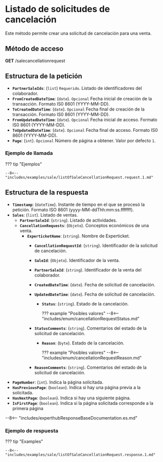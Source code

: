 ﻿# Listado de solicitudes de cancelación

Este método permite crear una solicitud de cancelación para una venta.

## Método de acceso

**GET** /salecancellationrequest

## Estructura de la petición

- **``PartnerSaleIds``**: (``list``) ``Requerido``. Listado de identificadores del colaborador.
- **`FromCreatedDateTime`**: (``date``).  ``Opcional`` Fecha inicial de creación de la transacción. Formato IS0 8601 (YYYY-MM-DD).
- **`ToCreatedDateTime`**: (``date``).  ``Opcional`` Fecha final de creación de la transacción. Formato IS0 8601 (YYYY-MM-DD).
- **`FromUpdatedDateTime`**: (``date``).  ``Opcional`` Fecha inicial de acceso. Formato IS0 8601 (YYYY-MM-DD).
- **`ToUpdatedDateTime`**: (``date``).  ``Opcional`` Fecha final de acceso. Formato IS0 8601 (YYYY-MM-DD).
- **`Page`**: (``int``).  ``Opcional`` Número de página a obtener. Valor por defecto `1`.

### Ejemplo de llamada

??? tip "Ejemplos"

    --8<-- "includes/examples/sale/listOfSaleCancellationRequest.request.1.md"

## Estructura de la respuesta

- **`Timestamp`**: (``dateTime``). Instante de tiempo en el que se procesó la petición. Formato ISO 8601 (yyyy-MM-ddThh\:mm\:ss.fffffff).
- **`Sales`**: (``list``). Listado de ventas.
    - **`PartnerSaleId`**: (``string``). Listado de actividades.
    - **`CancellationRequests`**: (``Objeto``). Conceptos económicos de una venta.
      - **`ExperticketName`**: (``string``). Nombre de Experticket.
        - **`CancellationRequestId`**: (``string``). Identificador de la solicitud de cancelación. 
        - **`SaleId`**: (``Objeto``). Identificador de la venta.
        - **`PartnerSaleId`**: (``string``). Identificador de la venta del colaborador.
        - **`CreatedDateTime`**: (``date``). Fecha de solicitud de cancelación.
        - **`UpdatedDateTime`**: (``date``). Fecha de solicitud de cancelación.
          - **`Status`**: (``string``). Estado de la cancelación.
        
            ??? example "Posibles valores"
                --8<-- "includes/enum/cancellationRequestStatus.md"
        
        - **`StatusComments`**: (``string``). Comentarios del estado de la solicitud de cancelación.
          - **`Reason`**: (``byte``). Estado de la cancelación.
          
            ??? example "Posibles valores"
                --8<-- "includes/enum/cancellationRequestReason.md"
      
        - **`ReasonComments`**: (``string``). Comentarios del estado de la solicitud de cancelación.
- **`PageNumber`**: (``int``). Indica la página solicitada.
- **`HasPreviousPage`**: (``boolean``). Indica si hay una página previa a la solicitada.
- **`HasNextPage`**: (``boolean``). Indica si hay una siguiente página.
- **`IsFirstPage`**: (``boolean``). Indica si la página solicitada corresponde a la primera página

--8<-- "includes/experthubResponseBaseDocumentation.es.md"

### Ejemplo de respuesta

??? tip "Examples"

    --8<-- "includes/examples/sale/listOfSaleCancellationRequest.response.1.md"